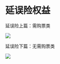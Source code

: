 # 延误险权益

延误险上篇：需购票类

![](https://cos.zjkmkj.com/media/2025/02/15/013979dbcc8503a0e437289241cfb6bc-2.webp)

延误险下篇：无需购票类

![](https://cos.zjkmkj.com/media/2025/02/15/8091e7f943d3366ca8cca0c4bae47174-2.webp)
